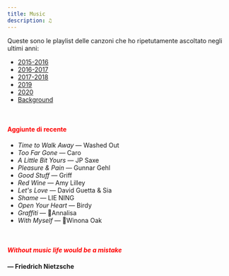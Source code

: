 ```yaml
---
title: Music
description: ♫
---
```

Queste sono le playlist delle canzoni che ho ripetutamente ascoltato negli ultimi anni:

* [2015-2016](https://music.apple.com/it/playlist/my-2015-2016/pl.b4bf1a93707c44f89aa794dc2888e844)
* [2016-2017](https://music.apple.com/it/playlist/my-2016-2017/pl.u-PDb40o6tJ9qVro)
* [2017-2018](https://music.apple.com/it/playlist/my-2017-2018/pl.u-b3b8RKgC0qaz1d)
* [2019](https://music.apple.com/it/playlist/my-2019/pl.u-b3b8Re4H0qaz1d)
* [2020](https://music.apple.com/it/playlist/my-2020/pl.u-LdbqE1vt5e4m0R?l)
* [Background](https://music.apple.com/it/playlist/background/pl.b05fb95eaae8419b8bc2201594355ee0?l=en)

&nbsp;

#### <span style="color:red">Aggiunte di recente</span>
* _Time to Walk Away_ — Washed Out
* _Too Far Gone_ — Caro
* _A Little Bit Yours_ — JP Saxe
* _Pleasure & Pain_ — Gunnar Gehl 
* _Good Stuff_ — Griff
* _Red Wine_ — Amy Lilley
* _Let's Love_ — David Guetta & Sia
* _Shame_ — LIE NING
* _Open Your Heart_ — Birdy
* _Graffiti_ — Annalisa
* _With Myself_ — Winona Oak

&nbsp;

#### <span style="color:red">_Without music life would be a mistake_</span>

#### — Friedrich Nietzsche
